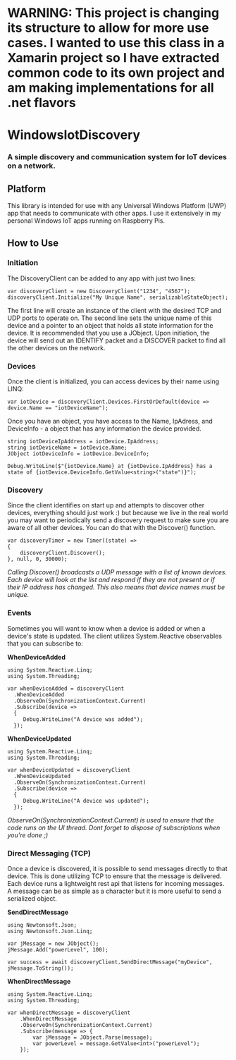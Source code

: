 # WARNING: This project is changing its structure to allow for more use cases. I wanted to use this class in a Xamarin project so I have extracted common code to its own project and am making implementations for all .net flavors

# WindowsIotDiscovery
### A simple discovery and communication system for IoT devices on a network.

## Platform

This library is intended for use with any Universal Windows Platform (UWP) app that needs to communicate with other apps. I use it extensively in my personal Windows IoT apps running on Raspberry Pis.

## How to Use

### Initiation

The DiscoveryClient can be added to any app with just two lines:

    var discoveryClient = new DiscoveryClient("1234", "4567");
    discoveryClient.Initialize("My Unique Name", serializableStateObject);

The first line will create an instance of the client with the desired TCP and UDP ports to operate on. The second line sets the unique name of this device and a pointer to an object that holds all state information for the device. It is recommended that you use a JObject. Upon initiation, the device will send out an IDENTIFY packet and a DISCOVER packet to find all the other devices on the network.

### Devices

Once the client is initialized, you can access devices by their name using LINQ:

    var iotDevice = discoveryClient.Devices.FirstOrDefault(device => device.Name == "iotDeviceName");
    
Once you have an object, you have access to the Name, IpAdress, and DeviceInfo - a object that has any information the device provided. 
    
    string iotDeviceIpAddress = iotDevice.IpAddress;
    string iotDeviceName = iotDevice.Name;
    JObject iotDeviceInfo = iotDevice.DeviceInfo;
    
    Debug.WriteLine($"{iotDevice.Name} at {iotDevice.IpAddress} has a state of {iotDevice.DeviceInfo.GetValue<string>("state")}");

### Discovery

Since the client identifies on start up and attempts to discover other devices, everything should just work :) but because we live in the real world you may want to periodically send a discovery request to make sure you are aware of all other devices. You can do that with the Discover() function.

    var discoveryTimer = new Timer((state) =>
    {
        discoveryClient.Discover();
    }, null, 0, 30000);

*Calling Discover() broadcasts a UDP message with a list of known devices. Each device will look at the list and respond if they are not present or if their IP address has changed. This also means that device names must be unique.*

### Events

Sometimes you will want to know when a device is added or when a device's state is updated. The client utilizes System.Reactive observables that you can subscribe to:

**WhenDeviceAdded**

    using System.Reactive.Linq;
    using System.Threading;
    
    var whenDeviceAdded = discoveryClient
      .WhenDeviceAdded
      .ObserveOn(SynchronizationContext.Current)
      .Subscribe(device =>
      {
         Debug.WriteLine("A device was added");
      });

**WhenDeviceUpdated**

    using System.Reactive.Linq;
    using System.Threading;
    
    var whenDeviceUpdated = discoveryClient
      .WhenDeviceUpdated
      .ObserveOn(SynchronizationContext.Current)
      .Subscribe(device =>
      {
         Debug.WriteLine("A device was updated");
      });
  
*ObserveOn(SynchronizationContext.Current) is used to ensure that the code runs on the UI thread.*
*Dont forget to dispose of subscriptions when you're done ;)*

### Direct Messaging (TCP)

Once a device is discovered, it is possible to send messages directly to that device. This is done utilizing TCP to ensure that the message is delivered. Each device runs a lightweight rest api that listens for incoming messages. A message can be as simple as a character but it is more useful to send a serialized object.

**SendDirectMessage**
    
    using Newtonsoft.Json;
    using Newtonsoft.Json.Linq;

    var jMessage = new JObject();
    jMessage.Add("powerLevel", 100);
    
    var success = await discoveryClient.SendDirectMessage("myDevice", jMessage.ToString());
    
**WhenDirectMessage**

    using System.Reactive.Linq;
    using System.Threading;
    
    var whenDirectMessage = discoveryClient
        .WhenDirectMessage
        .ObserveOn(SynchronizationContext.Current)
        .Subscribe(message => {
            var jMessage = JObject.Parse(message);
            var powerLevel = message.GetValue<int>("powerLevel");
        });


